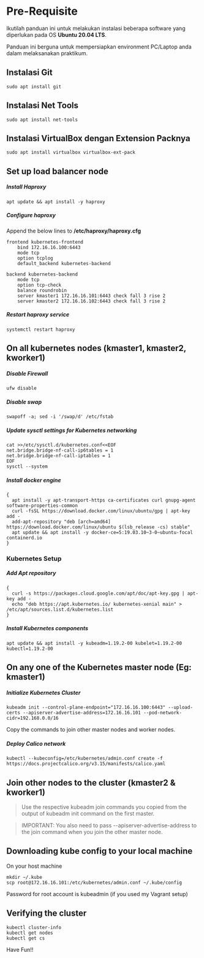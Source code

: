 # Pre-Requisite
Ikutilah panduan ini untuk melakukan instalasi beberapa software yang diperlukan pada OS __Ubuntu 20.04 LTS__.

Panduan ini berguna untuk mempersiapkan environment PC/Laptop anda dalam melaksanakan praktikum.

## Instalasi Git
```
sudo apt install git
```

## Instalasi Net Tools
```
sudo apt install net-tools
```

## Instalasi VirtualBox dengan Extension Packnya
```
sudo apt install virtualbox virtualbox-ext-pack
```

## Set up load balancer node
##### Install Haproxy
```
apt update && apt install -y haproxy
```
##### Configure haproxy
Append the below lines to **/etc/haproxy/haproxy.cfg**
```
frontend kubernetes-frontend
    bind 172.16.16.100:6443
    mode tcp
    option tcplog
    default_backend kubernetes-backend

backend kubernetes-backend
    mode tcp
    option tcp-check
    balance roundrobin
    server kmaster1 172.16.16.101:6443 check fall 3 rise 2
    server kmaster2 172.16.16.102:6443 check fall 3 rise 2
```
##### Restart haproxy service
```
systemctl restart haproxy
```

## On all kubernetes nodes (kmaster1, kmaster2, kworker1)
##### Disable Firewall
```
ufw disable
```
##### Disable swap
```
swapoff -a; sed -i '/swap/d' /etc/fstab
```
##### Update sysctl settings for Kubernetes networking
```
cat >>/etc/sysctl.d/kubernetes.conf<<EOF
net.bridge.bridge-nf-call-ip6tables = 1
net.bridge.bridge-nf-call-iptables = 1
EOF
sysctl --system
```
##### Install docker engine
```
{
  apt install -y apt-transport-https ca-certificates curl gnupg-agent software-properties-common
  curl -fsSL https://download.docker.com/linux/ubuntu/gpg | apt-key add -
  add-apt-repository "deb [arch=amd64] https://download.docker.com/linux/ubuntu $(lsb_release -cs) stable"
  apt update && apt install -y docker-ce=5:19.03.10~3-0~ubuntu-focal containerd.io
}
```
### Kubernetes Setup
##### Add Apt repository
```
{
  curl -s https://packages.cloud.google.com/apt/doc/apt-key.gpg | apt-key add -
  echo "deb https://apt.kubernetes.io/ kubernetes-xenial main" > /etc/apt/sources.list.d/kubernetes.list
}
```
##### Install Kubernetes components
```
apt update && apt install -y kubeadm=1.19.2-00 kubelet=1.19.2-00 kubectl=1.19.2-00
```
## On any one of the Kubernetes master node (Eg: kmaster1)
##### Initialize Kubernetes Cluster
```
kubeadm init --control-plane-endpoint="172.16.16.100:6443" --upload-certs --apiserver-advertise-address=172.16.16.101 --pod-network-cidr=192.168.0.0/16
```
Copy the commands to join other master nodes and worker nodes.
##### Deploy Calico network
```
kubectl --kubeconfig=/etc/kubernetes/admin.conf create -f https://docs.projectcalico.org/v3.15/manifests/calico.yaml
```

## Join other nodes to the cluster (kmaster2 & kworker1)
> Use the respective kubeadm join commands you copied from the output of kubeadm init command on the first master.

> IMPORTANT: You also need to pass --apiserver-advertise-address to the join command when you join the other master node.

## Downloading kube config to your local machine
On your host machine
```
mkdir ~/.kube
scp root@172.16.16.101:/etc/kubernetes/admin.conf ~/.kube/config
```
Password for root account is kubeadmin (if you used my Vagrant setup)

## Verifying the cluster
```
kubectl cluster-info
kubectl get nodes
kubectl get cs
```

Have Fun!!
